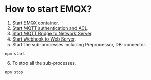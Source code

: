 # How to start EMQX?
1. [Start EMQX container](emqx/run/).
2. [Start MQTT authentication and ACL](emqx/http-api/).
3. [Start MQTT Bridge to Network Server](tts-bridge/using-emqx-bridge/).
4. [Start Webhook to Web Server](emqx/conf/). 
5. Start the sub-processes including Preprocessor, DB-connector.
```
npm start
```
6. To stop all the sub-processes.
```
npm stop
```
